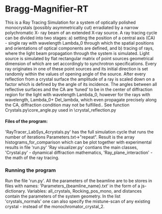 # Bragg-Magnifier-RT

This is a Ray Tracing Simulation for a system of optically polished monocrystals (possibly asymmetrically cut) erradiated by a narrow polychromatic X- ray beam of an extended  X-ray source. 
A ray tracing cycle can be divided into two stages: a) setting the position of a central axis (CA) - single ray with wavelength Lambda_0 through which the spatial positions and orientations 
of optical components are defined, and b) tracing of rays, where the light beam propagation through the system is simulated. 
Light source is simulated by flat rectangular matrix of point sources geometrical dimension of which are set accordingly to synchrotron specifications.
Every ray originates in one of these point sources and its initial direction is set randomly within the values of opening angle of the source.	After every reflection from a 
crystal surface the amplitude of a ray is scaled down on a factor which is defined by the angle of its incidence.
The angles between all reflective surfaces and the CA are ‘tuned’ to be in the center of diffraction region for the light with wavelength Lambda_0, 
however for the rays with  wavelength, Lambda_0+ Del_lambda,  which even propagate precisely along the CA, diffraction condition may not be fulfilled.. See function Crystals.py\core_angle.py used in \crystal_reflection.py
#### Files of the program: 
'RayTracer_LabSys_4crystals.py' has the full simulation cycle that runs the number of iterations Parameters.txt->"repeat". Result is the array histograms_for_comparison which can be plot together with experimental results in file 'run.py' 'Ray visualizer.py' contians the main classes, 'Crystal.py' - dynamical diffraction mathematics, 'Ray_plane_interaction' - the math of the ray tracing. 
### Running the program
Run the file 'run.py'. 
All the parameters of the beamline are to be stores in files with names: 'Parameters_{beamline_name}.txt' in the form of a js-dictionary. Variables: all_crystals, Rocking_pos_mono, and distances contain the parameters of the system geometry. In the list 'crystals_normals' one can also specify the mistune-scan of any existing crystal - instead of the monochromator_crystal_2.

